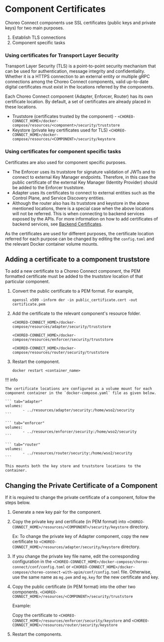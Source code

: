 # Component Certificates

Choreo Connect components use SSL certificates (public keys and private keys) for two main purposes.

1. Establish TLS connections
2. Component specific tasks

### Using certificates for Transport Layer Security

Transport Layer Security (TLS) is a point-to-point security mechanism that can be used for authentication, message integrity and confidentiality. Whether it is a HTTPS connection to an external entity or multiple gRPC connections among the Choreo Connect components, valid up-to-date digital certificates must exist in the locations referred by the components.

Each Choreo Connect component (Adapter, Enforcer, Router) has its own certificate location. By default, a set of certificates are already placed in these locations.

- Truststore (certificates trusted by the component) - `<CHOREO-CONNECT_HOME>/docker-compose/resources/<component>/security/truststore`
- Keystore (private key certificates used for TLS) `<CHOREO-CONNECT_HOME>/docker-compose/resources/<COMPONENT>/security/keystore`

### Using certificates for component specific tasks

Certificates are also used for component specific purposes.

- The Enforcer uses its truststore for signature validation of JWTs and to connect to external Key Manager endpoints. Therefore, in this case the public certificate of the external Key Manager (Identity Provider) should be added to the Enforcer truststore.
- Adapter uses its certificates to connect to external entities such as the Control Plane, and Service Discovery entities.
- Although the router also has its truststore and keystore in the above mentioned locations, there is a special case when the above locations will not be referred. This is when connecting to backend services exposed by the APIs. For more information on how to add certificates of backend services, see [Backend Certificates]({{base_path}}/deploy-and-publish/deploy-on-gateway/choreo-connect/security/backend-certificates).

As the certificates are used for different purposes, the certificate location referred for each purpose can be changed by editing the `config.toml` and the relevant Docker container volume mounts.

## Adding a certificate to a component truststore

To add a new certificate to a Choreo Connect component, the PEM formatted certificate must be added to the *truststore* location of that particular component.

1.  Convert the public certificate to a PEM format. For example,

    `openssl x509 -inform der -in public_certificate.cert -out certificate.pem`

2.  Add the certificate to the relevant component's resource folder.

    ``` tab="adapter"
    <CHOREO-CONNECT_HOME>/docker-compose/resources/adapter/security/truststore
    ```

    ``` tab="enforcer"
    <CHOREO-CONNECT_HOME>/docker-compose/resources/enforcer/security/truststore
    ```

    ``` tab="router"
    <CHOREO-CONNECT_HOME>/docker-compose/resources/router/security/truststore
    ```
        
3.  Restart the component.
   
    `docker restart <container_name>`
   

!!! info

    The certificate locations are configured as a volume mount for each component container in the `docker-compose.yaml` file as given below.

    ``` tab="adapter"
    volumes:
            - ../resources/adapter/security:/home/wso2/security
    ```

    ``` tab="enforcer"
    volumes:
            - ../resources/enforcer/security:/home/wso2/security
    ```

    ``` tab="router"
    volumes:
            - ../resources/router/security:/home/wso2/security
    ```

    This mounts both the key store and truststore locations to the container.


## Changing the Private Certificate of a Component
If it is required to change the private certificate of a component, follow the steps below.

1. Generate a new key pair for the component.
   
2. Copy the private key and certificate (in PEM format) into `<CHOREO-CONNECT_HOME>/resources/<COMPONENT>/security/keystore` directory.

    Ex: To change the private key of Adapter component, copy the new certificate to `<CHOREO-CONNECT_HOME>/resources/adapter/security/keystore` directory.

3. If you change the private key file name, edit the corresponding configuration in the `<CHOREO-CONNECT_HOME>/docker-compose/choreo-connect/conf/config.toml` or `<CHOREO-CONNECT_HOME>/docker-compose/choreo-connect-with-apim/conf/config.toml` file. Otherwise, use the same name as `mg.pem` and `mg.key` for the new certificate and key.

4. Copy the public certificate (in PEM format) into the other two components. `<CHOREO-CONNECT_HOME>/resources/<COMPONENT>/security/truststore`

    Example: 
    
    Copy the certificate to `<CHOREO-CONNECT_HOME>/resources/enforcer/security/keystore` and `<CHOREO-CONNECT_HOME>/resources/router/security/keystore`

5. Restart the components.
